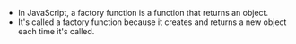 - In JavaScript, a factory function is a function that returns an object. 
- It's called a factory function because it creates and returns a new object each time it's called.